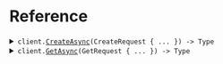 # Reference
<details><summary><code>client.<a href="/src/SeedValidation/SeedValidationClient.cs">CreateAsync</a>(CreateRequest { ... }) -> Type</code></summary>
<dl>
<dd>

#### 🔌 Usage

<dl>
<dd>

<dl>
<dd>

```csharp
await client.CreateAsync(
    new CreateRequest
    {
        Decimal = 1.1,
        Even = 1,
        Name = "name",
        Shape = Shape.Square,
    }
);
```
</dd>
</dl>
</dd>
</dl>

#### ⚙️ Parameters

<dl>
<dd>

<dl>
<dd>

**request:** `CreateRequest` 
    
</dd>
</dl>
</dd>
</dl>


</dd>
</dl>
</details>

<details><summary><code>client.<a href="/src/SeedValidation/SeedValidationClient.cs">GetAsync</a>(GetRequest { ... }) -> Type</code></summary>
<dl>
<dd>

#### 🔌 Usage

<dl>
<dd>

<dl>
<dd>

```csharp
await client.GetAsync(
    new GetRequest
    {
        Decimal = 1.1,
        Even = 1,
        Name = "name",
    }
);
```
</dd>
</dl>
</dd>
</dl>

#### ⚙️ Parameters

<dl>
<dd>

<dl>
<dd>

**request:** `GetRequest` 
    
</dd>
</dl>
</dd>
</dl>


</dd>
</dl>
</details>
